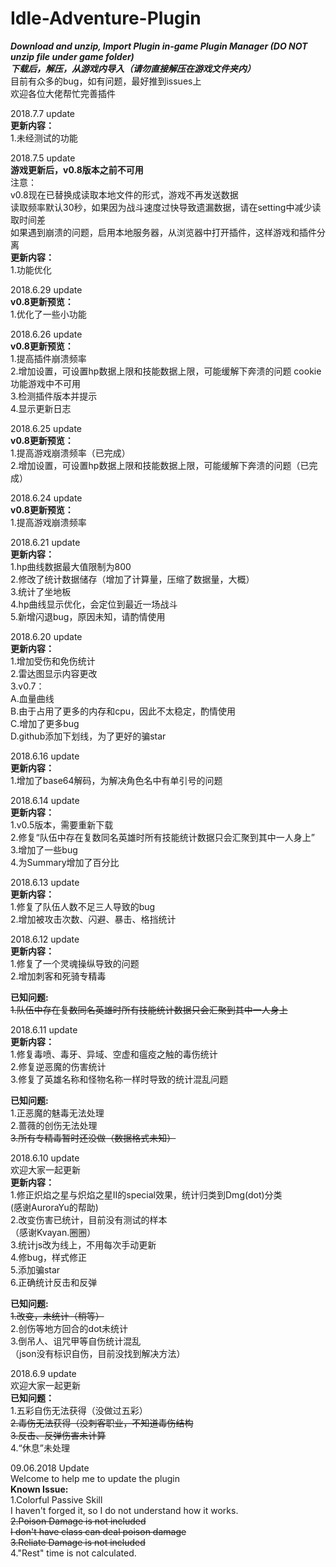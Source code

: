 # Idle-Adventure-Plugin

***Download and unzip, Import Plugin in-game Plugin Manager (DO NOT unzip file under game folder)***  
***下载后，解压，从游戏内导入（请勿直接解压在游戏文件夹内）***  
目前有众多的bug，如有问题，最好推到issues上  
欢迎各位大佬帮忙完善插件

2018.7.7 update  
**更新内容：**  
1.未经测试的功能  

2018.7.5 update  
**游戏更新后，v0.8版本之前不可用**  
注意：  
v0.8现在已替换成读取本地文件的形式，游戏不再发送数据  
读取频率默认30秒，如果因为战斗速度过快导致遗漏数据，请在setting中减少读取时间差  
如果遇到崩溃的问题，启用本地服务器，从浏览器中打开插件，这样游戏和插件分离  
**更新内容：**  
1.功能优化  

2018.6.29 update  
**v0.8更新预览：**  
1.优化了一些小功能  

2018.6.26 update  
**v0.8更新预览：**  
1.提高插件崩溃频率  
2.增加设置，可设置hp数据上限和技能数据上限，可能缓解下奔溃的问题
cookie功能游戏中不可用  
3.检测插件版本并提示  
4.显示更新日志  

2018.6.25 update  
**v0.8更新预览：**  
1.提高游戏崩溃频率（已完成）  
2.增加设置，可设置hp数据上限和技能数据上限，可能缓解下奔溃的问题（已完成）  

2018.6.24 update  
**v0.8更新预览：**  
1.提高游戏崩溃频率

2018.6.21 update  
**更新内容：**  
1.hp曲线数据最大值限制为800  
2.修改了统计数据储存（增加了计算量，压缩了数据量，大概）  
3.统计了坐地板  
4.hp曲线显示优化，会定位到最近一场战斗  
5.新增闪退bug，原因未知，请酌情使用  

2018.6.20 update  
**更新内容：**  
1.增加受伤和免伤统计  
2.雷达图显示内容更改  
3.v0.7：  
A.血量曲线  
B.由于占用了更多的内存和cpu，因此不太稳定，酌情使用  
C.增加了更多bug  
D.github添加下划线，为了更好的骗star  

2018.6.16 update  
**更新内容：**  
1.增加了base64解码，为解决角色名中有单引号的问题  

2018.6.14 update  
**更新内容：**  
1.v0.5版本，需要重新下载  
2.修复“队伍中存在复数同名英雄时所有技能统计数据只会汇聚到其中一人身上”  
3.增加了一些bug  
4.为Summary增加了百分比  

2018.6.13 update  
**更新内容：**  
1.修复了队伍人数不足三人导致的bug  
2.增加被攻击次数、闪避、暴击、格挡统计  

2018.6.12 update  
**更新内容：**  
1.修复了一个灵魂操纵导致的问题  
2.增加刺客和死骑专精毒  

**已知问题:**  
~~1.队伍中存在复数同名英雄时所有技能统计数据只会汇聚到其中一人身上~~    

2018.6.11 update  
**更新内容：**  
1.修复毒喷、毒牙、异域、空虚和瘟疫之触的毒伤统计  
2.修复逆恶魔的伤害统计  
3.修复了英雄名称和怪物名称一样时导致的统计混乱问题  

**已知问题:**  
1.正恶魔的魅毒无法处理  
2.蔷薇的创伤无法处理  
~~3.所有专精毒暂时还没做（数据格式未知）~~  

2018.6.10 update  
欢迎大家一起更新  
**更新内容：**  
1.修正炽焰之星与炽焰之星II的special效果，统计归类到Dmg(dot)分类  
(感谢AuroraYu的帮助)  
2.改变伤害已统计，目前没有测试的样本  
（感谢Kvayan.圈圈）  
3.统计js改为线上，不用每次手动更新  
4.修bug，样式修正  
5.添加骗star  
6.正确统计反击和反弹  

**已知问题:**  
~~1.改变，未统计（稍等）~~  
2.创伤等地方回合的dot未统计  
3.倒吊人、诅咒甲等自伤统计混乱  
（json没有标识自伤，目前没找到解决方法）  

2018.6.9 update  
欢迎大家一起更新  
**已知问题：**  
1.五彩自伤无法获得（没做过五彩）  
~~2.毒伤无法获得（没刺客职业，不知道毒伤结构~~  
~~3.反击、反弹伤害未计算~~    
4.“休息”未处理  

09.06.2018 Update  
Welcome to help me to update the plugin  
**Known Issue:**  
1.Colorful Passive Skill  
I haven't forged it, so I do not understand how it works.  
~~2.Poison Damage is not included  
I don't have class can deal poison damage~~  
~~3.Reliate Damage is not included~~  
4."Rest" time is not calculated.   
